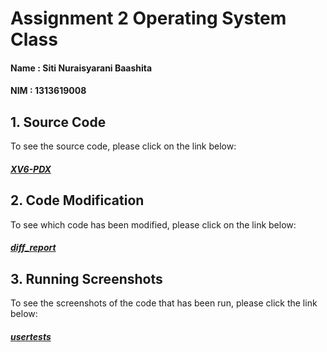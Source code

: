 # Assignment 2 Operating System Class

#### Name  : Siti Nuraisyarani Baashita
#### NIM   : 1313619008

## 1. Source Code
To see the source code, please click on the link below:
##### [XV6-PDX](https://github.com/Nia2311/Assignment-1-OS-Class/blob/branch/xv6-pdx.tar.xz)

## 2. Code Modification
To see which code has been modified, please click on the link below:
##### [diff_report](https://github.com/Nia2311/Assignment-1-OS-Class/blob/branch/diff_report.pdf)

## 3. Running Screenshots
To see the screenshots of the code that has been run, please click the link below:
##### [usertests](https://github.com/Nia2311/Assignment-1-OS-Class/blob/branch/usertests/README.md)

